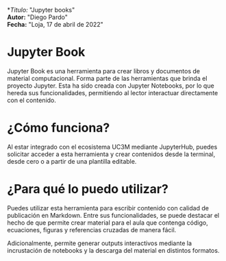 **Titulo:* "Jupyter books"</br>
**Autor:** "Diego Pardo"</br>
**Fecha:** "Loja, 17 de abril de 2022"</br>

# Jupyter Book
Jupyter Book es una herramienta para crear libros y documentos de material computacional. Forma parte de las herramientas que brinda el proyecto Jupyter. Esta ha sido creada con Jupyter Notebooks, por lo que hereda sus funcionalidades, permitiendo al lector interactuar directamente con el contenido.

# ¿Cómo funciona?
Al estar integrado con el ecosistema UC3M mediante JupyterHub, puedes solicitar acceder a esta herramienta y crear contenidos desde la terminal, desde cero o a partir de una plantilla editable.

# ¿Para qué lo puedo utilizar?
Puedes utilizar esta herramienta para escribir contenido con calidad de publicación en Markdown. Entre sus funcionalidades, se puede destacar el hecho de que permite crear material para el aula que contenga código, ecuaciones, figuras y referencias cruzadas de manera fácil.

Adicionalmente, permite generar outputs interactivos mediante la incrustación de notebooks y la descarga del material en distintos formatos.

